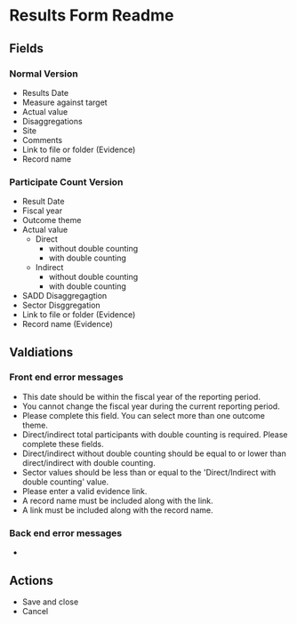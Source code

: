 
# Results Form Readme

## Fields

### Normal Version

- Results Date
- Measure against target
- Actual value
- Disaggregations
- Site
- Comments
- Link to file or folder (Evidence)
- Record name

### Participate Count Version

- Result Date
- Fiscal year
- Outcome theme
- Actual value
    - Direct
        - without double counting
        - with double counting
    - Indirect
        - without double counting
        - with double counting
- SADD Disaggregagtion
- Sector Disggregation
- Link to file or folder (Evidence)
- Record name (Evidence)


## Valdiations

### Front end error messages

- This date should be within the fiscal year of the reporting period.
- You cannot change the fiscal year during the current reporting period.
- Please complete this field. You can select more than one outcome theme.
- Direct/indirect total participants with double counting is required. Please complete these fields.
- Direct/indirect without double counting should be equal to or lower than direct/indirect with double counting.
- Sector values should be less than or equal to the 'Direct/Indirect with double counting' value.
- Please enter a valid evidence link.
- A record name must be included along with the link.
- A link must be included along with the record name.


### Back end error messages

- 


## Actions

- Save and close
- Cancel